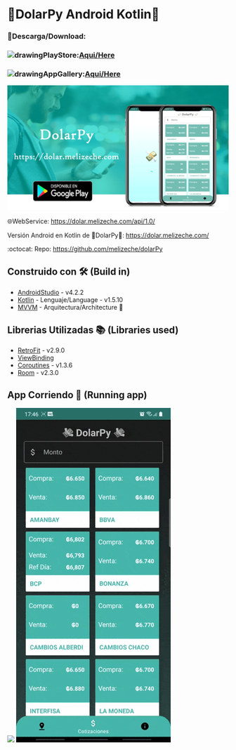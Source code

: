 # 💸DolarPy Android Kotlin💸
### 📲Descarga/Download: 
### <img src="https://img.utdstc.com/icon/c8c/d91/c8cd914e915d70dea2eabf58b1c03089fbe19c59729be8aec12170db47dd8f81:200" alt="drawing" width="20" height="20"/>PlayStore:[Aqui/Here](https://play.google.com/store/apps/details?id=com.lucasginard.dolarpy)

### <img src="https://upload.wikimedia.org/wikipedia/commons/thumb/f/f6/Huawei_AppGallery.svg/1200px-Huawei_AppGallery.svg.png" alt="drawing" width="20" height="20"/>AppGallery:[Aqui/Here](https://appgallery.huawei.com/#/app/C104598987?sharePrepath=ag&locale=es_US&source=appshare&subsource=C104598987)

![](presentacion_readme/presentacionImg.png)

🌐WebService: https://dolar.melizeche.com/api/1.0/

Versión Android en Kotlin de 💸DolarPy💸: https://dolar.melizeche.com/

:octocat: Repo: https://github.com/melizeche/dolarPy

## Construido con 🛠️ (Build in)
* [AndroidStudio](https://developer.android.com/studio) - v4.2.2
* [Kotlin](https://kotlinlang.org) - Lenguaje/Language - v1.5.10
* [MVVM](https://es.wikipedia.org/wiki/Modelo–vista–modelo_de_vista) - Arquitectura/Architecture 👷

## Librerias Utilizadas 📚 (Libraries used)
* [RetroFit](https://square.github.io/retrofit/) - v2.9.0
* [ViewBinding](https://developer.android.com/topic/libraries/view-binding)
* [Coroutines](https://github.com/Kotlin/kotlinx.coroutines) - v1.3.6
* [Room](https://developer.android.com/jetpack/androidx/releases/room) - v2.3.0

## App Corriendo 	🏃 (Running app)
![](presentacion_readme/app1_light.gif)
![](presentacion_readme/app1_night.gif)
